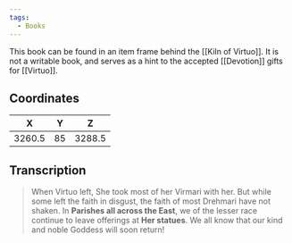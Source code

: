 ```yaml
---
tags:
  - Books
---
```


This book can be found in an item frame behind the [[Kiln of Virtuo]]. It is not a writable book, and serves as a hint to the accepted [[Devotion]] gifts for [[Virtuo]].

## Coordinates
| **X**  | **Y** | **Z**  |
| :----: | :---: | :----: |
| 3260.5 |  85   | 3288.5 |

## Transcription
> When Virtuo left, She took most of her Virmari with her. But while some left the faith in disgust, the faith of most Drehmari have not shaken. In **Parishes all across the East**, we of the lesser race continue to leave offerings at **Her statues**. We all know that our kind and noble Goddess will soon return!
